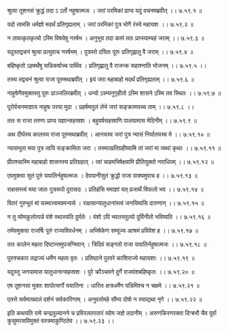 श्रुत्वा तूशनसं क्रुद्धं तदा ऽ ऽर्तो नहुषात्मजः ।
जरां परमिकां प्राप्य यदुं वचनमब्रवीत् ।। ७.५९.१ ॥

यदो त्वमसि धर्मज्ञो मदर्थं प्रतिगृह्यताम् ।
जरां परमिकां पुत्र भोगै रंस्ये महायशः ।। ७.५९.२ ॥

न तावत्कृतकृत्यो ऽस्मि विषयेषु नरर्षभ ।
अनुभूय तदा कामं ततः प्राप्स्याम्यहं जराम् ।। ७.५९.३ ॥

यदुस्तद्वचनं श्रुत्वा प्रत्युवाच नरर्षभम् ।
पुत्रस्ते दयितः पूरुः प्रतिगृह्णातु वै जराम् ।। ७.५९.४ ॥

बहिष्कृतो ऽहमर्थेषु सन्निकर्षाच्च पार्थिव ।
प्रतिगृह्णातु वै राजन्क सहाश्नाति भोजनम् ।। ७.५९.५ ।।

तस्य तद्वचनं श्रुत्वा राजा पूरुमथाब्रवीत् ।
इयं जरा महाबाहो मदर्थं प्रतिगृह्यताम् ।। ७.५९.६ ॥

नाहुषेणैवमुक्तस्तु पूरुः प्राञ्जलिरब्रवीत् ।
धन्यो ऽस्म्यनुगृहीतो ऽस्मि शासने ऽस्मि तव स्थितः ।। ७.५९.७ ॥

पूरोर्वचनमाज्ञाय नाहुषः परया मुदा ।
प्रहर्षमतुलं लेभे जरां सङ्क्रामयच्च ताम् ।। ७.५९.८ ।।

ततः स राजा तरुणः प्राप्य यज्ञान्सहस्रशः ।
बहुवर्षसहस्राणि पालयामास मेदिनीम् ।। ७.५९.९ ॥

अथ दीर्घस्य कालस्य राजा पूरुमथाब्रवीत् ।
आनयस्व जरां पुत्र न्यासं निर्यातयस्व मे ।। ७.५९.१० ॥

न्यासभूता मया पुत्र त्वयि सङ्क्रामिता जरा ।
तस्मात्प्रतिग्रहीष्यामि तां जरां मा व्यथां कृथाः ।। ७.५९.११ ॥

प्रीतश्चास्मि महाबाहो शासनस्य प्रतिग्रहात् ।
त्वां चाहमभिषेक्ष्यामि प्रीतियुक्तो नराधिपम् ।। ७.५९.१२ ॥

एवमुक्त्वा सुतं पूरुं ययातिर्नहुषात्मजः ।
देवयानीसुतं क्रुद्धो राजा वाक्यमुवाच ह ।। ७.५९.१३ ॥

राक्षसस्त्वं मया जातः पुत्ररूपो दुरासदः ।
प्रतिहंसि ममाज्ञां यत् प्रजार्थे विफलो भव ।। ७.५९.१४ ॥

पितरं गुरुभूतं मां यस्मात्त्वमवमन्यसे ।
राक्षसान्यातुधानांस्त्वं जनयिष्यसि दारुणान् ।। ७.५९.१५ ॥

न तु सोमकुलोत्पन्ने वंशे स्थास्यति दुर्मतेः ।
वंशो ऽपि भवतस्तुल्यो दुर्विनीतो भविष्यति ।। ७.५९.१६ ॥

तमेवमुक्त्वा राजर्षिः पूरुं राज्यविवर्धनम् ।
अभिषेकेण सम्पूज्य आश्रमं प्रविवेश ह ।। ७.५९.१७ ॥

ततः कालेन महता दिष्टान्तमुपजग्मिवान् ।
त्रिदिवं सङ्गतो राजा ययातिर्नहुषात्मजः ।। ७.५९.१८ ॥

पूरुश्चकार तद्राज्यं धर्मेण महता वृतः ।
प्रतिष्ठाने पुरवरे काशिराज्ये महायशाः ।। ७.५९.१९ ॥

यदुस्तु जनयामास यातुधानान्सहस्रशः ।
पुरे क्रौञ्चवने दुर्गे राजवंशबहिष्कृतः ।। ७.५९.२० ॥

एष तूशनसा मुक्तः शापोत्सर्गो ययातिना ।
धारितः क्षत्रधर्मेण यन्निमिश्च न चक्षमे ।। ७.५९.२१ ॥

एतत्ते सर्वमाख्यातं दर्शनं सर्वकारिणाम् ।
अनुवर्तामहे सौम्य दोषो न स्याद्यथा नृगे ।। ७.५९.२२ ॥

इति कथयति रामे चन्द्रतुल्यानने च प्रविरलतरतारं व्योम जज्ञे तदानीम् ।
अरुणकिरणरक्ता दिग्बभौ चैव पूर्वा कुसुमरसविमुक्तं वस्त्रमाकुण्ठितेव ।। ७.५९.२३ ।।

